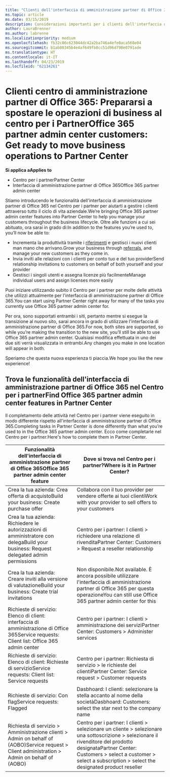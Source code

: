 ```yaml
---
title: "Clienti dell'interfaccia di amministrazione partner di Office 365: le operazioni aziendali si spostano al Centro per i partner| Centro per i partner"
ms.topic: article
ms.date: 03/15/2019
description: Considerazioni importanti per i clienti dell'interfaccia di amministrazione partner di Office 365 in relazione alla migrazione al Centro per i partner
author: LauraBrenner
ms.author: labrenne
ms.localizationpriority: medium
ms.openlocfilehash: fb32c86c623044dc42a2ba746a4efe0aca568e04
ms.sourcegitcommit: b1ab80345b4e4af649fb8cc51d96d798e0791ade
ms.translationtype: HT
ms.contentlocale: it-IT
ms.lasthandoff: 04/23/2019
ms.locfileid: "62134261"
---
```

# <a name="office-365-partner-admin-center-customers-get-ready-to-move-business-operations-to-partner-center"></a><span data-ttu-id="4f46b-103">Clienti centro di amministrazione partner di Office 365: Prepararsi a spostare le operazioni di business al centro per i Partner</span><span class="sxs-lookup"><span data-stu-id="4f46b-103">Office 365 partner admin center customers: Get ready to move business operations to Partner Center</span></span>

<span data-ttu-id="4f46b-104">**Si applica a**</span><span class="sxs-lookup"><span data-stu-id="4f46b-104">**Applies to**</span></span> 

- <span data-ttu-id="4f46b-105">Centro per i partner</span><span class="sxs-lookup"><span data-stu-id="4f46b-105">Partner Center</span></span>
- <span data-ttu-id="4f46b-106">Interfaccia di amministrazione partner di Office 365</span><span class="sxs-lookup"><span data-stu-id="4f46b-106">Office 365 partner admin center</span></span>

<span data-ttu-id="4f46b-107">Stiamo introducendo le funzionalità dell'interfaccia di amministrazione partner di Office 365 nel Centro per i partner per aiutarti a gestire i clienti attraverso tutto il ciclo di vita aziendale.</span><span class="sxs-lookup"><span data-stu-id="4f46b-107">We’re bringing Office 365 partner admin center features into Partner Center to help you manage your customers throughout the business lifecycle.</span></span> <span data-ttu-id="4f46b-108">Oltre alle funzioni a cui sei abituato, ora sarai in grado di:</span><span class="sxs-lookup"><span data-stu-id="4f46b-108">In addition to the features you’re used to, you’ll now be able to:</span></span> 

*  <span data-ttu-id="4f46b-109">Incrementa la produttività tramite i [riferimenti](referrals.md) e gestisci i nuovi clienti man mano che arrivano.</span><span class="sxs-lookup"><span data-stu-id="4f46b-109">Grow your business through [referrals](referrals.md), and manage your new customers as they come in.</span></span>
*  <span data-ttu-id="4f46b-110">Invia inviti alle relazioni con i clienti per conto tuo e del tuo provider</span><span class="sxs-lookup"><span data-stu-id="4f46b-110">Send relationship invitations to customers on behalf of both yourself and your provider</span></span>
*  <span data-ttu-id="4f46b-111">Gestisci i singoli utenti e assegna licenze più facilmente</span><span class="sxs-lookup"><span data-stu-id="4f46b-111">Manage individual users and assign licenses more easily</span></span>

<span data-ttu-id="4f46b-112">Puoi iniziare utilizzando subito il Centro per i partner per molte delle attività che utilizzi attualmente per l'interfaccia di amministrazione partner di Office 365.</span><span class="sxs-lookup"><span data-stu-id="4f46b-112">You can start using Partner Center right away for many of the tasks you currently use Office 365 partner admin center for.</span></span> 

<span data-ttu-id="4f46b-113">Per ora, sono supportati entrambi i siti, pertanto mentre si esegue la transizione al nuovo sito, sarai ancora in grado di utilizzare l'interfaccia di amministrazione partner di Office 365.</span><span class="sxs-lookup"><span data-stu-id="4f46b-113">For now, both sites are supported, so while you’re making the transition to the new site, you’ll still be able to use Office 365 partner admin center.</span></span> <span data-ttu-id="4f46b-114">Qualsiasi modifica effettuata in uno dei due siti verrà visualizzata in entrambi.</span><span class="sxs-lookup"><span data-stu-id="4f46b-114">Any changes you make in one location will appear in both.</span></span>

<span data-ttu-id="4f46b-115">Speriamo che questa nuova esperienza ti piaccia.</span><span class="sxs-lookup"><span data-stu-id="4f46b-115">We hope you like the new experience!</span></span>

## <a name="find-office-365-partner-admin-center-features-in-partner-center"></a><span data-ttu-id="4f46b-116">Trova le funzionalità dell'interfaccia di amministrazione partner di Office 365 nel Centro per i partner</span><span class="sxs-lookup"><span data-stu-id="4f46b-116">Find Office 365 partner admin center features in Partner Center</span></span>

<span data-ttu-id="4f46b-117">Il completamento delle attività nel Centro per i partner viene eseguito in modo differente rispetto all'interfaccia di amministrazione partner di Office 365.</span><span class="sxs-lookup"><span data-stu-id="4f46b-117">Completing tasks in Partner Center is done differently than what you’re used to in the Office 365 partner admin center.</span></span> <span data-ttu-id="4f46b-118">Ecco come completarle nel Centro per i partner.</span><span class="sxs-lookup"><span data-stu-id="4f46b-118">Here's how to complete them in Partner Center.</span></span>

| <span data-ttu-id="4f46b-119">Funzionalità dell'interfaccia di amministrazione partner di Office 365</span><span class="sxs-lookup"><span data-stu-id="4f46b-119">Office 365 partner admin center feature</span></span>                       | <span data-ttu-id="4f46b-120">Dove si trova nel Centro per i partner?</span><span class="sxs-lookup"><span data-stu-id="4f46b-120">Where is it in Partner Center?</span></span> | 
|   -----------------------------------------------  | -------------- |
| <span data-ttu-id="4f46b-121">Crea la tua azienda: Crea offerta di acquisto</span><span class="sxs-lookup"><span data-stu-id="4f46b-121">Build your business: Create purchase offer</span></span> | <span data-ttu-id="4f46b-122">Collabora con il tuo provider per vendere offerte ai tuoi clienti</span><span class="sxs-lookup"><span data-stu-id="4f46b-122">Work with your provider to sell offers to your customers</span></span> |
| <span data-ttu-id="4f46b-123">Crea la tua azienda: Richiedere le autorizzazioni di amministratore con delega</span><span class="sxs-lookup"><span data-stu-id="4f46b-123">Build your business: Request delegated admin permissions</span></span> | <span data-ttu-id="4f46b-124">Centro per i partner: I clienti > richiedere una relazione di rivendita</span><span class="sxs-lookup"><span data-stu-id="4f46b-124">Partner Center: Customers > Request a reseller relationship</span></span> |
| <span data-ttu-id="4f46b-125">Crea la tua azienda: Creare inviti alla versione di valutazione</span><span class="sxs-lookup"><span data-stu-id="4f46b-125">Build your business: Create trial invitations</span></span> | <span data-ttu-id="4f46b-126">Non disponibile.</span><span class="sxs-lookup"><span data-stu-id="4f46b-126">Not available.</span></span> <span data-ttu-id="4f46b-127">È ancora possibile utilizzare l'interfaccia di amministrazione partner di Office 365 per questa operazione</span><span class="sxs-lookup"><span data-stu-id="4f46b-127">You can still use Office 365 partner admin center for this</span></span> |
| <span data-ttu-id="4f46b-128">Richieste di servizio: Elenco di client: interfaccia di amministrazione di Office 365</span><span class="sxs-lookup"><span data-stu-id="4f46b-128">Service requests: Client list: Office 365 admin center</span></span> | <span data-ttu-id="4f46b-129">Centro per i partner: I clienti > amministrazione dei servizi</span><span class="sxs-lookup"><span data-stu-id="4f46b-129">Partner Center: Customers > Administer services</span></span> |
| <span data-ttu-id="4f46b-130">Richieste di servizio: Elenco di client: Richieste di servizio</span><span class="sxs-lookup"><span data-stu-id="4f46b-130">Service requests: Client list: Service requests</span></span> | <span data-ttu-id="4f46b-131">Centro per i partner: Richiesta di servizio > le richieste dei clienti</span><span class="sxs-lookup"><span data-stu-id="4f46b-131">Partner Center: Service request > Customer requests</span></span> |
| <span data-ttu-id="4f46b-132">Richieste di servizio: Con flag</span><span class="sxs-lookup"><span data-stu-id="4f46b-132">Service requests: Flagged</span></span> | <span data-ttu-id="4f46b-133">Dasbhoard: I clienti: selezionare la stella accanto al nome della società</span><span class="sxs-lookup"><span data-stu-id="4f46b-133">Dasbhoard: Customers: select the star next to the company name</span></span> |
| <span data-ttu-id="4f46b-134">Richiesta di servizio > Amministrazione clienti > Admin on behalf of (AOBO)</span><span class="sxs-lookup"><span data-stu-id="4f46b-134">Service request > Client administration > Admin on behalf of (AOBO)</span></span> | <span data-ttu-id="4f46b-135">Centro per i partner: I clienti > selezionare un cliente > selezionare una sottoscrizione > selezionare il rivenditore del prodotto designata</span><span class="sxs-lookup"><span data-stu-id="4f46b-135">Partner Center: Customers > select a customer > select a subscription > select the designated product reseller</span></span> |

